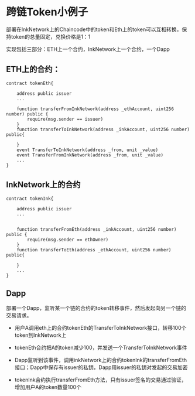 # 跨链Token小例子

部署在InkNetwork上的Chaincode中的token和Eth上的token可以互相转换，保持token的总量固定，兑换价格是1：1

实现包括三部分：ETH上一个合约，InkNetwork上一个合约，一个Dapp

## ETH上的合约：

```
contract tokenEth{

    address public issuer
    ...

    function transferFromInkNetwork(address _ethAccount, uint256 number) public {
        require(msg.sender == issuer)
    }
    function transferToInkNetwork(address _inkAccount, uint256 number) public{

    }
    event TransferToInkNetwork(address _from, unit _value)
    event TransferFromInkNetwork(address _from, unit _value)
    ...
}
```

## InkNetwork上的合约

```
contract tokenInk{

    address public issuer
    ...


    function transferFromEth(address _inkAccount, uint256 number) public {
        require(msg.sender == ethOwner)
    }
    function transferToEth(address _ethAccount, uint256 number) public{

    }
    ...
}
```

## Dapp

部署一个Dapp，监听某一个链的合约的token转移事件，然后发起向另一个链的交易请求。

* 用户A调用eth上的合约tokenEth的TransferToInkNetwork接口，转移100个token到InkNetwork上

* tokenEth合约把A的token减少100，并发送一个TransferToInkNetwork事件

* Dapp监听到该事件，调用inkNetwork上的合约tokenInk的transferFromEth接口；Dapp中保存有issuer的私钥，Dapp用issuer的私钥对发起的交易加密

* tokenInk合约执行transferFromEth方法，只有issuer签名的交易通过验证，增加用户A的token数量100个
